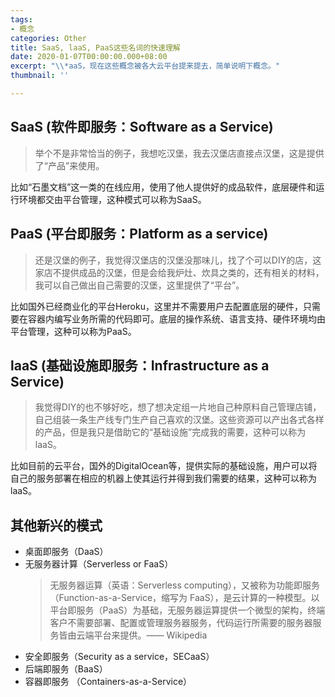 ```yaml
---
tags:
- 概念
categories: Other
title: SaaS, laaS, PaaS这些名词的快速理解
date: 2020-01-07T00:00:00.000+08:00
excerpt: "\\*aaS，现在这些概念被各大云平台提来提去，简单说明下概念。"
thumbnail: ''

---
```

## SaaS (软件即服务：Software as a Service)

> 举个不是非常恰当的例子，我想吃汉堡，我去汉堡店直接点汉堡，这是提供了“产品”来使用。

比如“石墨文档”这一类的在线应用，使用了他人提供好的成品软件，底层硬件和运行环境都交由平台管理，这种模式可以称为SaaS。

## PaaS (平台即服务：Platform as a service)

> 还是汉堡的例子，我觉得汉堡店的汉堡没那味儿，找了个可以DIY的店，这家店不提供成品的汉堡，但是会给我炉灶、炊具之类的，还有相关的材料，我可以自己做出自己需要的汉堡，这里提供了“平台”。

比如国外已经商业化的平台Heroku，这里并不需要用户去配置底层的硬件，只需要在容器内编写业务所需的代码即可。底层的操作系统、语言支持、硬件环境均由平台管理，这种可以称为PaaS。

## laaS (基础设施即服务：Infrastructure as a Service)

> 我觉得DIY的也不够好吃，想了想决定组一片地自己种原料自己管理店铺，自己组装一条生产线专门生产自己喜欢的汉堡。这些资源可以产出各式各样的产品，但是我只是借助它的“基础设施”完成我的需要，这种可以称为laaS。

比如目前的云平台，国外的DigitalOcean等，提供实际的基础设施，用户可以将自己的服务部署在相应的机器上使其运行并得到我们需要的结果，这种可以称为laaS。

## 其他新兴的模式

- 桌面即服务（DaaS）
- 无服务器计算（Serverless or FaaS）
	> 无服务器运算（英语：Serverless computing），又被称为功能即服务（Function-as-a-Service，缩写为 FaaS），是云计算的一种模型。以平台即服务（PaaS）为基础，无服务器运算提供一个微型的架构，终端客户不需要部署、配置或管理服务器服务，代码运行所需要的服务器服务皆由云端平台来提供。—— Wikipedia
- 安全即服务（Security as a service，SECaaS）
- 后端即服务（BaaS）
- 容器即服务 （Containers-as-a-Service）